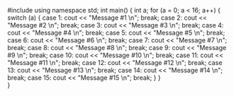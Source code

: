 #include <iostream>
using namespace std;
int main()
{
int a;
for (a = 0; a < 16; a++)
{
    switch (a)
    {
    case 1:
        cout << "Message #1 \n";
        break;
    case 2:
        cout << "Message #2 \n";
        break;
    case 3:
        cout << "Message #3 \n";
        break;
    case 4:
        cout << "Message #4 \n";
        break;
    case 5:
        cout << "Message #5 \n";
        break;
    case 6:
        cout << "Message #6 \n";
        break;
    case 7:
        cout << "Message #7 \n";
        break;
    case 8:
        cout << "Message #8 \n";
        break;
    case 9:
        cout << "Message #9 \n";
        break;
    case 10:
        cout << "Message #10 \n";
        break;
    case 11:
        cout << "Message #11 \n";
        break;
    case 12:
        cout << "Message #12 \n";
        break;
    case 13:
        cout << "Message #13 \n";
        break;
    case 14:
        cout << "Message #14 \n";
        break;
    case 15:
        cout << "Message #15 \n";
        break;
    }
}   
}
